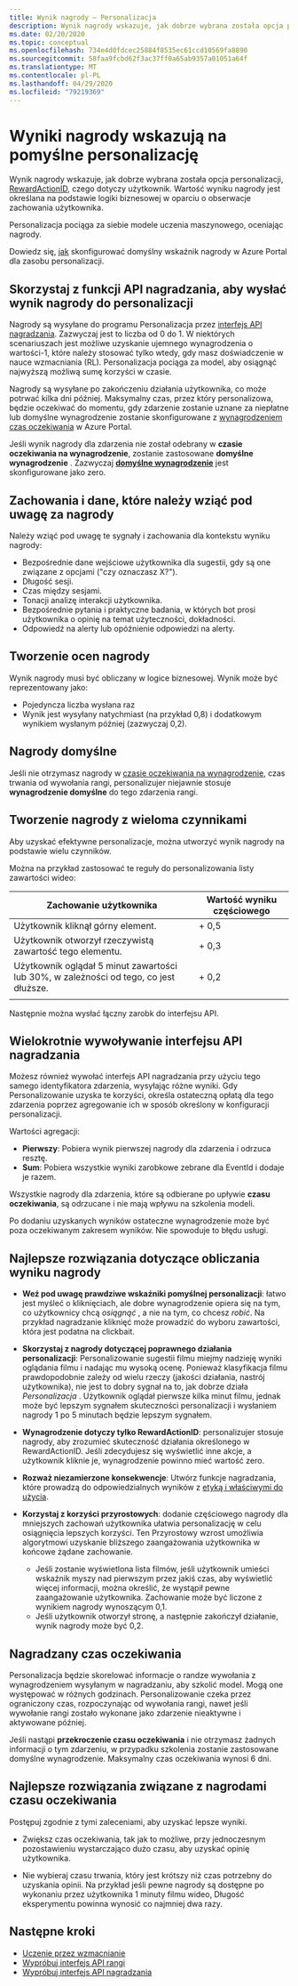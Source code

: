 ```yaml
---
title: Wynik nagrody — Personalizacja
description: Wynik nagrody wskazuje, jak dobrze wybrana została opcja personalizacji, RewardActionID, czego dotyczy użytkownik. Wartość wyniku nagrody jest określana na podstawie logiki biznesowej w oparciu o obserwacje zachowania użytkownika. Personalizacja pociąga za siebie modele uczenia maszynowego, oceniając nagrody.
ms.date: 02/20/2020
ms.topic: conceptual
ms.openlocfilehash: 734e4d0fdcec25884f8535ec61ccd10569fa8890
ms.sourcegitcommit: 58faa9fcbd62f3ac37ff0a65ab9357a01051a64f
ms.translationtype: MT
ms.contentlocale: pl-PL
ms.lasthandoff: 04/29/2020
ms.locfileid: "79219369"
---
```

# <a name="reward-scores-indicate-success-of-personalization"></a>Wyniki nagrody wskazują na pomyślne personalizację

Wynik nagrody wskazuje, jak dobrze wybrana została opcja personalizacji, [RewardActionID](https://docs.microsoft.com/rest/api/cognitiveservices/personalizer/rank/rank#response), czego dotyczy użytkownik. Wartość wyniku nagrody jest określana na podstawie logiki biznesowej w oparciu o obserwacje zachowania użytkownika.

Personalizacja pociąga za siebie modele uczenia maszynowego, oceniając nagrody.

Dowiedz się, [jak](how-to-settings.md#configure-rewards-for-the-feedback-loop) skonfigurować domyślny wskaźnik nagrody w Azure Portal dla zasobu personalizacji.

## <a name="use-reward-api-to-send-reward-score-to-personalizer"></a>Skorzystaj z funkcji API nagradzania, aby wysłać wynik nagrody do personalizacji

Nagrody są wysyłane do programu Personalizacja przez [interfejs API nagradzania](https://docs.microsoft.com/rest/api/cognitiveservices/personalizer/events/reward). Zazwyczaj jest to liczba od 0 do 1. W niektórych scenariuszach jest możliwe uzyskanie ujemnego wynagrodzenia o wartości-1, które należy stosować tylko wtedy, gdy masz doświadczenie w nauce wzmacniania (RL). Personalizacja pociąga za model, aby osiągnąć najwyższą możliwą sumę korzyści w czasie.

Nagrody są wysyłane po zakończeniu działania użytkownika, co może potrwać kilka dni później. Maksymalny czas, przez który personalizowa, będzie oczekiwać do momentu, gdy zdarzenie zostanie uznane za niepłatne lub domyślne wynagrodzenie zostanie skonfigurowane z [wynagrodzeniem czas oczekiwania](#reward-wait-time) w Azure Portal.

Jeśli wynik nagrody dla zdarzenia nie został odebrany w **czasie oczekiwania na wynagrodzenie**, zostanie zastosowane **domyślne wynagrodzenie** . Zazwyczaj **[domyślne wynagrodzenie](how-to-settings.md#configure-reward-settings-for-the-feedback-loop-based-on-use-case)** jest skonfigurowane jako zero.


## <a name="behaviors-and-data-to-consider-for-rewards"></a>Zachowania i dane, które należy wziąć pod uwagę za nagrody

Należy wziąć pod uwagę te sygnały i zachowania dla kontekstu wyniku nagrody:

* Bezpośrednie dane wejściowe użytkownika dla sugestii, gdy są one związane z opcjami ("czy oznaczasz X?").
* Długość sesji.
* Czas między sesjami.
* Tonacji analizę interakcji użytkownika.
* Bezpośrednie pytania i praktyczne badania, w których bot prosi użytkownika o opinię na temat użyteczności, dokładności.
* Odpowiedź na alerty lub opóźnienie odpowiedzi na alerty.

## <a name="composing-reward-scores"></a>Tworzenie ocen nagrody

Wynik nagrody musi być obliczany w logice biznesowej. Wynik może być reprezentowany jako:

* Pojedyncza liczba wysłana raz
* Wynik jest wysyłany natychmiast (na przykład 0,8) i dodatkowym wynikiem wysłanym później (zazwyczaj 0,2).

## <a name="default-rewards"></a>Nagrody domyślne

Jeśli nie otrzymasz nagrody w [czasie oczekiwania na wynagrodzenie](#reward-wait-time), czas trwania od wywołania rangi, personalizujer niejawnie stosuje **wynagrodzenie domyślne** do tego zdarzenia rangi.

## <a name="building-up-rewards-with-multiple-factors"></a>Tworzenie nagrody z wieloma czynnikami

Aby uzyskać efektywne personalizacje, można utworzyć wynik nagrody na podstawie wielu czynników.

Można na przykład zastosować te reguły do personalizowania listy zawartości wideo:

|Zachowanie użytkownika|Wartość wyniku częściowego|
|--|--|
|Użytkownik kliknął górny element.|+ 0,5|
|Użytkownik otworzył rzeczywistą zawartość tego elementu.|+ 0,3|
|Użytkownik oglądał 5 minut zawartości lub 30%, w zależności od tego, co jest dłuższe.|+ 0,2|
|||

Następnie można wysłać łączny zarobk do interfejsu API.

## <a name="calling-the-reward-api-multiple-times"></a>Wielokrotnie wywoływanie interfejsu API nagradzania

Możesz również wywołać interfejs API nagradzania przy użyciu tego samego identyfikatora zdarzenia, wysyłając różne wyniki. Gdy Personalizowanie uzyska te korzyści, określa ostateczną opłatą dla tego zdarzenia poprzez agregowanie ich w sposób określony w konfiguracji personalizacji.

Wartości agregacji:

*  **Pierwszy**: Pobiera wynik pierwszej nagrody dla zdarzenia i odrzuca resztę.
* **Sum**: Pobiera wszystkie wyniki zarobkowe zebrane dla EventId i dodaje je razem.

Wszystkie nagrody dla zdarzenia, które są odbierane po upływie **czasu oczekiwania**, są odrzucane i nie mają wpływu na szkolenia modeli.

Po dodaniu uzyskanych wyników ostateczne wynagrodzenie może być poza oczekiwanym zakresem wyników. Nie spowoduje to błędu usługi.

## <a name="best-practices-for-calculating-reward-score"></a>Najlepsze rozwiązania dotyczące obliczania wyniku nagrody

* **Weź pod uwagę prawdziwe wskaźniki pomyślnej personalizacji**: łatwo jest myśleć o kliknięciach, ale dobre wynagrodzenie opiera się na tym, co użytkownicy chcą *osiągnąć* , a nie na tym, co chcesz *robić*.  Na przykład nagradzanie kliknięć może prowadzić do wyboru zawartości, która jest podatna na clickbait.

* **Skorzystaj z nagrody dotyczącej poprawnego działania personalizacji**: Personalizowanie sugestii filmu miejmy nadzieję wyniki oglądania filmu i nadając mu wysoką ocenę. Ponieważ klasyfikacja filmu prawdopodobnie zależy od wielu rzeczy (jakości działania, nastrój użytkownika), nie jest to dobry sygnał na to, jak dobrze działa *Personalizacja* . Użytkownik oglądał pierwsze kilka minut filmu, jednak może być lepszym sygnałem skuteczności personalizacji i wysłaniem nagrody 1 po 5 minutach będzie lepszym sygnałem.

* **Wynagrodzenie dotyczy tylko RewardActionID**: personalizujer stosuje nagrody, aby zrozumieć skuteczność działania określonego w RewardActionID. Jeśli zdecydujesz się wyświetlić inne akcje, a użytkownik kliknie je, wynagrodzenie powinno mieć wartość zero.

* **Rozważ niezamierzone konsekwencje**: Utwórz funkcje nagradzania, które prowadzą do odpowiedzialnych wyników z [etyką i właściwymi do użycia](ethics-responsible-use.md).

* **Korzystaj z korzyści przyrostowych**: dodanie częściowego nagrody dla mniejszych zachowań użytkownika ułatwia personalizację w celu osiągnięcia lepszych korzyści. Ten Przyrostowy wzrost umożliwia algorytmowi uzyskanie bliższego zaangażowania użytkownika w końcowe żądane zachowanie.
    * Jeśli zostanie wyświetlona lista filmów, jeśli użytkownik umieści wskaźnik myszy nad pierwszym przez jakiś czas, aby wyświetlić więcej informacji, można określić, że wystąpił pewne zaangażowanie użytkownika. Zachowanie może być liczone z wynikiem nagrody wynoszącym 0,1.
    * Jeśli użytkownik otworzył stronę, a następnie zakończył działanie, wynik nagrody może być 0,2.

## <a name="reward-wait-time"></a>Nagradzany czas oczekiwania

Personalizacja będzie skorelować informacje o randze wywołania z wynagrodzeniem wysyłanym w nagradzaniu, aby szkolić model. Mogą one występować w różnych godzinach. Personalizowanie czeka przez ograniczony czas, rozpoczynając od wywołania rangi, nawet jeśli wywołanie rangi zostało wykonane jako zdarzenie nieaktywne i aktywowane później.

Jeśli nastąpi **przekroczenie czasu oczekiwania** i nie otrzymasz żadnych informacji o tym zdarzeniu, w przypadku szkolenia zostanie zastosowane domyślne wynagrodzenie. Maksymalny czas oczekiwania wynosi 6 dni.

## <a name="best-practices-for-reward-wait-time"></a>Najlepsze rozwiązania związane z nagrodami czasu oczekiwania

Postępuj zgodnie z tymi zaleceniami, aby uzyskać lepsze wyniki.

* Zwiększ czas oczekiwania, tak jak to możliwe, przy jednoczesnym pozostawieniu wystarczająco dużo czasu, aby uzyskać opinię użytkownika.

* Nie wybieraj czasu trwania, który jest krótszy niż czas potrzebny do uzyskania opinii. Na przykład jeśli pewne nagrody są dostępne po wykonaniu przez użytkownika 1 minuty filmu wideo, Długość eksperymentu powinna wynosić co najmniej dwa razy.

## <a name="next-steps"></a>Następne kroki

* [Uczenie przez wzmacnianie](concepts-reinforcement-learning.md)
* [Wypróbuj interfejs API rangi](https://westus2.dev.cognitive.microsoft.com/docs/services/personalizer-api/operations/Rank/console)
* [Wypróbuj interfejs API nagradzania](https://westus2.dev.cognitive.microsoft.com/docs/services/personalizer-api/operations/Reward)
